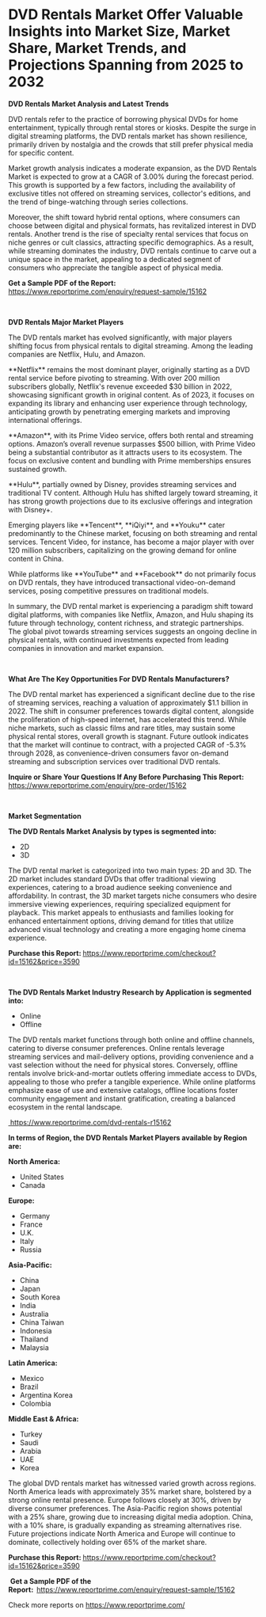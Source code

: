 <p><h1>DVD Rentals Market Offer Valuable Insights into Market Size, Market Share, Market Trends, and Projections Spanning from 2025 to 2032</h1></p><p><strong>DVD Rentals Market Analysis and Latest Trends</strong></p>
<p><p>DVD rentals refer to the practice of borrowing physical DVDs for home entertainment, typically through rental stores or kiosks. Despite the surge in digital streaming platforms, the DVD rentals market has shown resilience, primarily driven by nostalgia and the crowds that still prefer physical media for specific content. </p><p>Market growth analysis indicates a moderate expansion, as the DVD Rentals Market is expected to grow at a CAGR of 3.00% during the forecast period. This growth is supported by a few factors, including the availability of exclusive titles not offered on streaming services, collector's editions, and the trend of binge-watching through series collections. </p><p>Moreover, the shift toward hybrid rental options, where consumers can choose between digital and physical formats, has revitalized interest in DVD rentals. Another trend is the rise of specialty rental services that focus on niche genres or cult classics, attracting specific demographics. As a result, while streaming dominates the industry, DVD rentals continue to carve out a unique space in the market, appealing to a dedicated segment of consumers who appreciate the tangible aspect of physical media.</p></p>
<p><strong>Get a Sample PDF of the Report:&nbsp;</strong> <a href="https://www.reportprime.com/enquiry/request-sample/15162?utm_campaign=2800&utm_medium=2&utm_source=Github&utm_content=ia&utm_term=20032025&utm_id=dvd-rentals">https://www.reportprime.com/enquiry/request-sample/15162</a></p>
<p>&nbsp;</p>
<p><strong>DVD Rentals Major Market Players</strong></p>
<p><p>The DVD rentals market has evolved significantly, with major players shifting focus from physical rentals to digital streaming. Among the leading companies are Netflix, Hulu, and Amazon. </p><p>**Netflix** remains the most dominant player, originally starting as a DVD rental service before pivoting to streaming. With over 200 million subscribers globally, Netflix's revenue exceeded $30 billion in 2022, showcasing significant growth in original content. As of 2023, it focuses on expanding its library and enhancing user experience through technology, anticipating growth by penetrating emerging markets and improving international offerings.</p><p>**Amazon**, with its Prime Video service, offers both rental and streaming options. Amazon’s overall revenue surpasses $500 billion, with Prime Video being a substantial contributor as it attracts users to its ecosystem. The focus on exclusive content and bundling with Prime memberships ensures sustained growth.</p><p>**Hulu**, partially owned by Disney, provides streaming services and traditional TV content. Although Hulu has shifted largely toward streaming, it has strong growth projections due to its exclusive offerings and integration with Disney+. </p><p>Emerging players like **Tencent**, **iQiyi**, and **Youku** cater predominantly to the Chinese market, focusing on both streaming and rental services. Tencent Video, for instance, has become a major player with over 120 million subscribers, capitalizing on the growing demand for online content in China.</p><p>While platforms like **YouTube** and **Facebook** do not primarily focus on DVD rentals, they have introduced transactional video-on-demand services, posing competitive pressures on traditional models. </p><p>In summary, the DVD rental market is experiencing a paradigm shift toward digital platforms, with companies like Netflix, Amazon, and Hulu shaping its future through technology, content richness, and strategic partnerships. The global pivot towards streaming services suggests an ongoing decline in physical rentals, with continued investments expected from leading companies in innovation and market expansion.</p></p>
<p>&nbsp;</p>
<p><strong>What Are The Key Opportunities For DVD Rentals Manufacturers?</strong></p>
<p><p>The DVD rental market has experienced a significant decline due to the rise of streaming services, reaching a valuation of approximately $1.1 billion in 2022. The shift in consumer preferences towards digital content, alongside the proliferation of high-speed internet, has accelerated this trend. While niche markets, such as classic films and rare titles, may sustain some physical rental stores, overall growth is stagnant. Future outlook indicates that the market will continue to contract, with a projected CAGR of -5.3% through 2028, as convenience-driven consumers favor on-demand streaming and subscription services over traditional DVD rentals.</p></p>
<p><strong>Inquire or Share Your Questions If Any Before Purchasing This Report:</strong> <a href="https://www.reportprime.com/enquiry/pre-order/15162?utm_campaign=2800&utm_medium=2&utm_source=Github&utm_content=ia&utm_term=20032025&utm_id=dvd-rentals">https://www.reportprime.com/enquiry/pre-order/15162</a></p>
<p>&nbsp;</p>
<p><strong>Market Segmentation</strong></p>
<p><strong>The DVD Rentals Market Analysis by types is segmented into:</strong></p>
<p><ul><li>2D</li><li>3D</li></ul></p>
<p><p>The DVD rental market is categorized into two main types: 2D and 3D. The 2D market includes standard DVDs that offer traditional viewing experiences, catering to a broad audience seeking convenience and affordability. In contrast, the 3D market targets niche consumers who desire immersive viewing experiences, requiring specialized equipment for playback. This market appeals to enthusiasts and families looking for enhanced entertainment options, driving demand for titles that utilize advanced visual technology and creating a more engaging home cinema experience.</p></p>
<p><strong>Purchase this Report:&nbsp;</strong><a href="https://www.reportprime.com/checkout?id=15162&price=3590&utm_campaign=2800&utm_medium=2&utm_source=Github&utm_content=ia&utm_term=20032025&utm_id=dvd-rentals">https://www.reportprime.com/checkout?id=15162&price=3590</a></p>
<p>&nbsp;</p>
<p><strong>The DVD Rentals Market Industry Research by Application is segmented into:</strong></p>
<p><ul><li>Online</li><li>Offline</li></ul></p>
<p><p>The DVD rentals market functions through both online and offline channels, catering to diverse consumer preferences. Online rentals leverage streaming services and mail-delivery options, providing convenience and a vast selection without the need for physical stores. Conversely, offline rentals involve brick-and-mortar outlets offering immediate access to DVDs, appealing to those who prefer a tangible experience. While online platforms emphasize ease of use and extensive catalogs, offline locations foster community engagement and instant gratification, creating a balanced ecosystem in the rental landscape.</p></p>
<p><a href="https://www.reportprime.com/dvd-rentals-r15162?utm_campaign=2800&utm_medium=2&utm_source=Github&utm_content=ia&utm_term=20032025&utm_id=dvd-rentals">&nbsp;https://www.reportprime.com/dvd-rentals-r15162</a></p>
<p><strong>In terms of Region, the DVD Rentals Market Players available by Region are:</strong></p>
<p>
    <p> <strong> North America: </strong>
        <ul>
            <li>United States</li>
            <li>Canada</li>
        </ul>
        </p> 
    <p> <strong> Europe: </strong>
        <ul>
            <li>Germany</li>
            <li>France</li>
            <li>U.K.</li>
            <li>Italy</li>
            <li>Russia</li>
        </ul>
        </p> 
    <p> <strong> Asia-Pacific: </strong>
        <ul>
            <li>China</li>
            <li>Japan</li>
            <li>South Korea</li>
            <li>India</li>
            <li>Australia</li>
            <li>China Taiwan</li>
            <li>Indonesia</li>
            <li>Thailand</li>
            <li>Malaysia</li>
        </ul>
        </p> 
    <p> <strong> Latin America: </strong>
        <ul>
            <li>Mexico</li>
            <li>Brazil</li>
            <li>Argentina Korea</li>
            <li>Colombia</li>
        </ul>
        </p> 
    <p> <strong> Middle East & Africa: </strong>
        <ul>
            <li>Turkey</li>
            <li>Saudi</li>
            <li>Arabia</li>
            <li>UAE</li>
            <li>Korea</li>
        </ul>
    </p>
    </p>
<p><p>The global DVD rentals market has witnessed varied growth across regions. North America leads with approximately 35% market share, bolstered by a strong online rental presence. Europe follows closely at 30%, driven by diverse consumer preferences. The Asia-Pacific region shows potential with a 25% share, growing due to increasing digital media adoption. China, with a 10% share, is gradually expanding as streaming alternatives rise. Future projections indicate North America and Europe will continue to dominate, collectively holding over 65% of the market share.</p></p>
<p><strong>Purchase this Report: </strong><a href="https://www.reportprime.com/checkout?id=15162&price=3590&utm_campaign=2800&utm_medium=2&utm_source=Github&utm_content=ia&utm_term=20032025&utm_id=dvd-rentals">https://www.reportprime.com/checkout?id=15162&price=3590</a></p>
<p>&nbsp;<strong>Get a Sample PDF of the Report:&nbsp;&nbsp;</strong><a href="https://www.reportprime.com/enquiry/request-sample/15162?utm_campaign=2800&utm_medium=2&utm_source=Github&utm_content=ia&utm_term=20032025&utm_id=dvd-rentals">https://www.reportprime.com/enquiry/request-sample/15162</a></p>
<p><strong></strong></p>
<p>Check more reports on <a href="https://www.reportprime.com/?utm_campaign=2800&utm_medium=2&utm_source=Github&utm_content=ia&utm_term=20032025&utm_id=dvd-rentals">https://www.reportprime.com/</a></p>